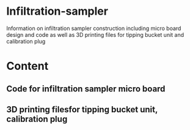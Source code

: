 # Infiltration-sampler
Information on infiltration sampler construction including micro board design and code as well as 3D printing files for tipping bucket unit and calibration plug

# Content

## Code for infiltration sampler micro board
## 3D printing filesfor tipping bucket unit, calibration plug
